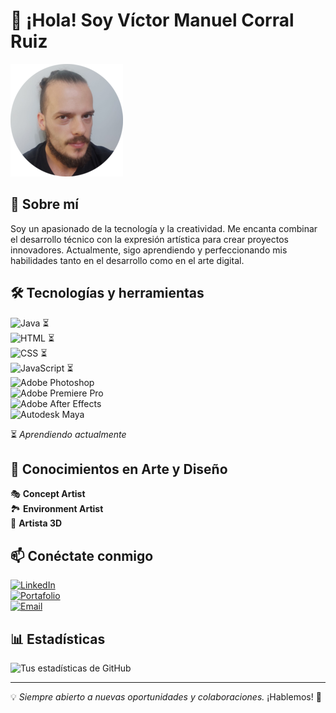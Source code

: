 # 👋 ¡Hola! Soy Víctor Manuel Corral Ruiz  

![Profile Banner](https://github.com/VictorMCorral/VictorMCorral/blob/main/Perfil.png)  

## 🚀 Sobre mí  
Soy un apasionado de la tecnología y la creatividad. Me encanta combinar el desarrollo técnico con la expresión artística para crear proyectos innovadores. Actualmente, sigo aprendiendo y perfeccionando mis habilidades tanto en el desarrollo como en el arte digital.  

## 🛠️ Tecnologías y herramientas  
![Java](https://img.shields.io/badge/Java-ED8B00?style=for-the-badge&logo=openjdk&logoColor=white) ⏳  
![HTML](https://img.shields.io/badge/HTML-E34F26?style=for-the-badge&logo=html5&logoColor=white) ⏳  
![CSS](https://img.shields.io/badge/CSS-1572B6?style=for-the-badge&logo=css3&logoColor=white) ⏳  
![JavaScript](https://img.shields.io/badge/JavaScript-F7DF1E?style=for-the-badge&logo=javascript&logoColor=black) ⏳  
![Adobe Photoshop](https://img.shields.io/badge/Adobe%20Photoshop-31A8FF?style=for-the-badge&logo=adobephotoshop&logoColor=white)  
![Adobe Premiere Pro](https://img.shields.io/badge/Adobe%20Premiere%20Pro-9999FF?style=for-the-badge&logo=adobepremierepro&logoColor=white)  
![Adobe After Effects](https://img.shields.io/badge/Adobe%20After%20Effects-9999FF?style=for-the-badge&logo=adobeaftereffects&logoColor=white)  
![Autodesk Maya](https://img.shields.io/badge/Autodesk%20Maya-34A8C7?style=for-the-badge&logo=autodesk&logoColor=white)  

⏳ *Aprendiendo actualmente*  

## 🎨 Conocimientos en Arte y Diseño  
🎭 **Concept Artist**  
🏞️ **Environment Artist**  
🎨 **Artista 3D**  

## 📫 Conéctate conmigo  
[![LinkedIn](https://img.shields.io/badge/LinkedIn-0077B5?style=for-the-badge&logo=linkedin&logoColor=white)](https://www.linkedin.com/in/victorm-corral-ruiz/)  
[![Portafolio](https://img.shields.io/badge/ArtStation-000?style=for-the-badge&logo=artstation&logoColor=white)](https://www.artstation.com/arganisheroesolitario)  
[![Email](https://img.shields.io/badge/Email-D14836?style=for-the-badge&logo=gmail&logoColor=white)](mailto:victor.manuel.corral.ruiz@gmail.com)  

## 📊 Estadísticas  
![Tus estadísticas de GitHub](https://github-readme-stats.vercel.app/api?username=VictorMCorral&show_icons=true&theme=radical)  

---  

💡 _Siempre abierto a nuevas oportunidades y colaboraciones._ ¡Hablemos! 🚀  
